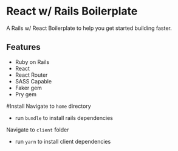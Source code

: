 # React w/ Rails Boilerplate
A Rails w/ React Boilerplate to help you get started building faster. 

## Features
* Ruby on Rails 
* React
* React Router
* SASS Capable
* Faker gem
* Pry gem

#Install
Navigate to `home` directory
* run `bundle` to install rails dependencies

Navigate to `client` folder
* run `yarn` to install client dependencies







